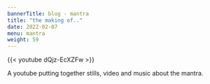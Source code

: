 ```yaml
---
bannerTitle: blog - mantra
title: "the making of.."
date: 2022-02-07
menu: mantra
weight: 59
---
```


{{< youtube dQjz-EcXZFw >}}

A youtube putting together stills, video and music about the mantra.

